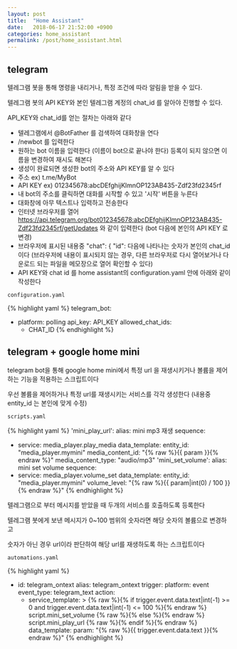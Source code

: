 ```yaml
---
layout: post
title:  "Home Assistant"
date:   2018-06-17 21:52:00 +0900
categories: home_assistant
permalink: /post/home_assistant.html
---
```


## telegram

텔레그램 봇을 통해 명령을 내리거나, 특정 조건에 따라 알림을 받을 수 있다.

텔레그램 봇의 API KEY와 본인 텔레그램 계정의 chat_id 를 알아야 진행할 수 있다.

API_KEY와 chat_id를 얻는 절차는 아래와 같다

* 텔레그램에서 @BotFather 를 검색하여 대화창을 연다
* /newbot 를 입력한다
* 원하는 bot 이름을 입력한다 (이름이 bot으로 끝나야 한다) 등록이 되지 않으면 이름을 변경하여 재시도 해본다
* 생성이 완료되면 생성한 bot의 주소와 API KEY를 알 수 있다
* 주소 ex) t.me/MyBot
* API KEY ex) 012345678:abcDEfghijKlmnOP123AB435-Zdf23fd2345rf
* 내 bot의 주소를 클릭하면 대화를 시작할 수 있고 '시작' 버튼을 누른다
* 대화창에 아무 텍스트나 입력하고 전송한다
* 인터넷 브라우저를 열어 https://api.telegram.org/bot012345678:abcDEfghijKlmnOP123AB435-Zdf23fd2345rf/getUpdates 와 같이 입력한다 (bot 다음에 본인의 API KEY 로 변경)
* 브라우저에 표시된 내용중 "chat": { "id": 다음에 나타나는 숫자가 본인의 chat_id 이다 (브라우저에 내용이 표시되지 않는 경우, 다른 브라우저로 다시 열어보거나 다운로드 되는 파일을 메모장으로 열어 확인할 수 있다)
* API KEY와 chat id 를 home assistant의 configuration.yaml 안에 아래와 같이 작성한다

`configuration.yaml`

{% highlight yaml %}
telegram_bot:
  - platform: polling
    api_key: API_KEY
    allowed_chat_ids:
      - CHAT_ID
{% endhighlight %}


## telegram + google home mini

telegram bot을 통해 google home mini에서 특정 url 을 재생시키거나 볼륨을 제어하는 기능을 적용하는 스크립트이다

우선 볼륨을 제어하거나 특정 url를 재생시키는 서비스를 각각 생성한다 (내용중 entity_id 는 본인에 맞게 수정)

`scripts.yaml`

{% highlight yaml %}
'mini_play_url':
  alias: mini mp3 재생
  sequence:
  - service: media_player.play_media
    data_template:
      entity_id: "media_player.mymini"
      media_content_id: "{% raw %}{{ param }}{% endraw %}"
      media_content_type: "audio/mp3"
'mini_set_volume':
  alias: mini set volume
  sequence:
  - service: media_player.volume_set
    data_template:
      entity_id: "media_player.mymini"
      volume_level: "{% raw %}{{ param|int(0) / 100 }}{% endraw %}"
{% endhighlight %}

텔레그램으로 부터 메시지를 받았을 때 두개의 서비스를 호출하도록 등록한다

텔레그램 봇에게 보낸 메시지가 0~100 범위의 숫자라면 해당 숫자의 볼륨으로 변경하고

숫자가 아닌 경우 url이라 판단하여 해당 url를 재생하도록 하는 스크립트이다

`automations.yaml`

{% highlight yaml %}
- id: telegram_ontext
  alias: telegram_ontext
  trigger:
    platform: event
    event_type: telegram_text
  action:
  - service_template: >
      {% raw %}{% if trigger.event.data.text|int(-1) >= 0 and trigger.event.data.text|int(-1) <= 100 %}{% endraw %}
      script.mini_set_volume
      {% raw %}{% else %}{% endraw %}
      script.mini_play_url
      {% raw %}{% endif %}{% endraw %}
    data_template:
      param: "{% raw %}{{ trigger.event.data.text }}{% endraw %}"
{% endhighlight %}

